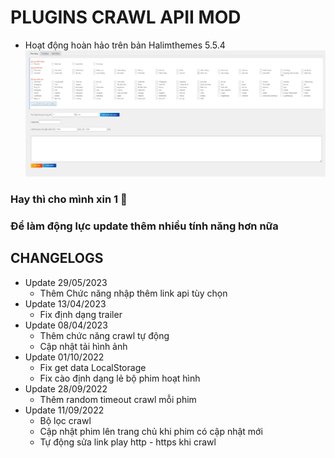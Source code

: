 # PLUGINS CRAWL APII MOD
  - Hoạt động hoàn hảo trên bản Halimthemes 5.5.4
![DEMO](img/1.png)

### Hay thì cho mình xin 1 🌟   
### Để làm động lực update thêm nhiều tính năng hơn nữa 


## CHANGELOGS
  - Update 29/05/2023
    + Thêm Chức năng nhập thêm link api tùy chọn
  - Update 13/04/2023
    + Fix định dạng trailer
  - Update 08/04/2023
    + Thêm chức năng crawl tự động
    + Cập nhật tải hình ảnh
  - Update 01/10/2022
    + Fix get data LocalStorage
    + Fix cào định dạng lẻ bộ phim hoạt hình
  - Update 28/09/2022
    + Thêm random timeout crawl mỗi phim
  - Update 11/09/2022
    + Bộ lọc crawl
    + Cập nhật phim lên trang chủ khi phim có cập nhật mới
    + Tự động sửa link play http - https khi crawl
